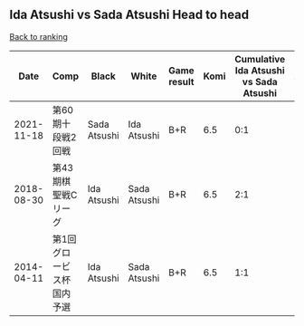 ## Ida Atsushi vs Sada Atsushi Head to head

[Back to ranking](../../index.md)




| **Date** | **Comp** | **Black** | **White** | **Game result** | **Komi** | **Cumulative Ida Atsushi vs Sada Atsushi** | **Ida Atsushi streak** | **Sada Atsushi streak** | 
| --- | --- | --- | --- | --- | --- | --- | --- | --- |
| 2021-11-18 | 第60期十段戦2回戦 | Sada Atsushi | Ida Atsushi | B+R | 6.5 | 0:1 | 0 | 1 | 
| 2018-08-30 | 第43期棋聖戦Cリーグ | Ida Atsushi | Sada Atsushi | B+R | 6.5 | 2:1 | 2 | 0 | 
| 2014-04-11 | 第1回グロービス杯国内予選 | Ida Atsushi | Sada Atsushi | B+R | 6.5 | 1:1 | 1 | 0 |




